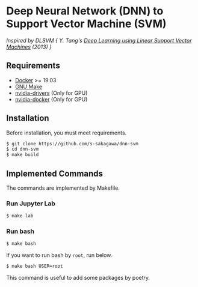 # Deep Neural Network (DNN) to Support Vector Machine (SVM)

*Inspired by DLSVM { Y. Tang's [Deep Learning using Linear Support Vector Machines](https://arxiv.org/abs/1306.0239) (2013) }*

## Requirements
- [Docker](https://www.docker.com/) >= 19.03
- [GNU Make](https://www.gnu.org/software/make/)
- [nvidia-drivers](https://github.com/NVIDIA/nvidia-docker/wiki/Frequently-Asked-Questions#how-do-i-install-the-nvidia-driver) (Only for GPU)
- [nvidia-docker](https://github.com/NVIDIA/nvidia-docker) (Only for GPU)

## Installation
Before installation, you must meet requirements.

```bash
$ git clone https://github.com/s-sakagawa/dnn-svm
$ cd dnn-svm
$ make build
```

## Implemented Commands
The commands are implemented by Makefile.

### Run Jupyter Lab
```bash
$ make lab
```

### Run bash
```bash
$ make bash
```

If you want to run bash by `root`, run below.
```bash
$ make bash USER=root
```
This command is useful to add some packages by poetry.
